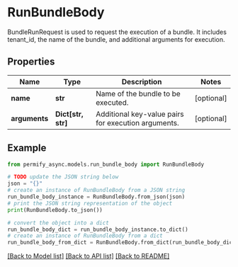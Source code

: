 # RunBundleBody

BundleRunRequest is used to request the execution of a bundle. It includes tenant_id, the name of the bundle, and additional arguments for execution.

## Properties

Name | Type | Description | Notes
------------ | ------------- | ------------- | -------------
**name** | **str** | Name of the bundle to be executed. | [optional] 
**arguments** | **Dict[str, str]** | Additional key-value pairs for execution arguments. | [optional] 

## Example

```python
from permify_async.models.run_bundle_body import RunBundleBody

# TODO update the JSON string below
json = "{}"
# create an instance of RunBundleBody from a JSON string
run_bundle_body_instance = RunBundleBody.from_json(json)
# print the JSON string representation of the object
print(RunBundleBody.to_json())

# convert the object into a dict
run_bundle_body_dict = run_bundle_body_instance.to_dict()
# create an instance of RunBundleBody from a dict
run_bundle_body_from_dict = RunBundleBody.from_dict(run_bundle_body_dict)
```
[[Back to Model list]](../README.md#documentation-for-models) [[Back to API list]](../README.md#documentation-for-api-endpoints) [[Back to README]](../README.md)


